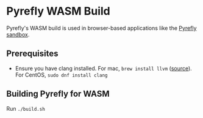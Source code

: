 # Pyrefly WASM Build

Pyrefly's WASM build is used in browser-based applications like the
[Pyrefly sandbox](https://pyrefly.org/try/).

## Prerequisites

- Ensure you have clang installed. For mac, `brew install llvm`
  ([source](https://github.com/briansmith/ring/issues/1824)). For CentOS,
  `sudo dnf install clang`

## Building Pyrefly for WASM

Run `./build.sh`
